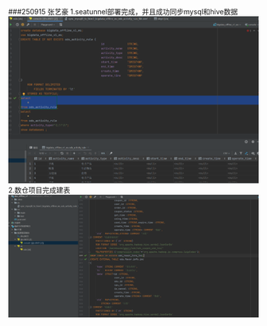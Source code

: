###250915 张艺豪
1.seatunnel部署完成，并且成功同步mysql和hive数据
![](img/img_seatunnel.png)
2.数仓项目完成建表
![img.png](img_sc1.png)